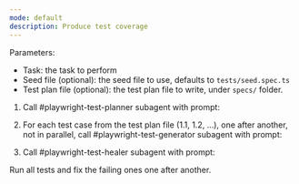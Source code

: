 ```yaml
---
mode: default
description: Produce test coverage
---
```


Parameters:
- Task: the task to perform
- Seed file (optional): the seed file to use, defaults to `tests/seed.spec.ts`
- Test plan file (optional): the test plan file to write, under `specs/` folder.

1. Call #playwright-test-planner subagent with prompt:

<plan>
  <task-text><!-- the task --></task-text>
  <seed-file><!-- path to seed file --></seed-file>
  <plan-file><!-- path to test plan file to generate --></plan-file>
</plan>

2. For each test case from the test plan file (1.1, 1.2, ...), one after another, not in parallel, call #playwright-test-generator subagent with prompt:

<generate>
  <test-suite><!-- Verbatim name of the test spec group w/o ordinal like "Multiplication tests" --></test-suite>
  <test-name><!-- Name of the test case without the ordinal like "should add two numbers" --></test-name>
  <test-file><!-- Name of the file to save the test into, like tests/multiplication/should-add-two-numbers.spec.ts --></test-file>
  <seed-file><!-- Seed file path from test plan --></seed-file>
  <body><!-- Test case content including steps and expectations --></body>
</generate>

3. Call #playwright-test-healer subagent with prompt:

<heal>Run all tests and fix the failing ones one after another.</heal>

